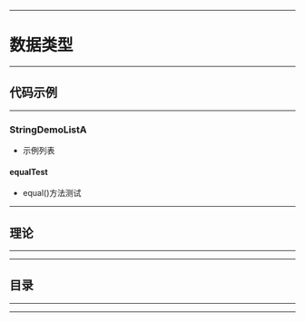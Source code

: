 ------
# 数据类型

------
## 代码示例

------
### StringDemoListA
- 示例列表
#### equalTest
- equal()方法测试

------
## 理论

------

------
## 目录

------

------
